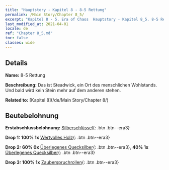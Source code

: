 ```yaml
---
title: "Hauptstory - Kapitel 8 - 8-5 Rettung"
permalink: /Main Story/Chapter 8_5/
excerpt: "Kapitel 8 - 5. Era of Chaos  Hauptstory - Kapitel 8_5. 8-5 Rettung"
last_modified_at: 2021-04-01
locale: de
ref: "Chapter 8_5.md"
toc: false
classes: wide
---
```


## Details

 **Name:** 8-5 Rettung

 **Beschreibung:** Das ist Steadwick, ein Ort des menschlichen Wohlstands. Und bald wird kein Stein mehr auf dem anderen stehen.

 **Related to:** [Kapitel 8](/de/Main Story/Chapter 8/)

## Beutebelohnung

 **Erstabschlussbelohnung:** [Silberschlüssel](/de/Items/con_693/){: .btn .btn--era3}

 **Drop 1:** **100% 1x** [Wertvolles Holz](/de/Items/mat_27/){: .btn .btn--era3}

 **Drop 2:** **60% 0x** [Überlegenes Quecksilber](/de/Items/mat_21/){: .btn .btn--era3}, **40% 1x** [Überlegenes Quecksilber](/de/Items/mat_21/){: .btn .btn--era3}

 **Drop 3:** **100% 1x** [Zauberspruchrollen](/de/Items/con_694/){: .btn .btn--era3}

